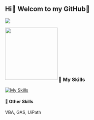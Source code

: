 ## Hi👋 Welcom to my GitHub🦩

<!---
Kumi-H/Kumi-H is a ✨ special ✨ repository because its `README.md` (this file) appears on your GitHub profile.
You can click the Preview link to take a look at your changes.
--->

![](https://komarev.com/ghpvc/?username=your-github-Kumi-H&color=blueviolet)

<a href="https://github.com/Kumi-H">
  <img align="left" height="170px" src="https://github-readme-stats.vercel.app/api?username=Kumi-H&theme=panda&show_icons=true" />
</a>
<!-- <a href="https://github.com/Kumi-H">
  <img align="left" height="170px" src="https://github-readme-stats.vercel.app/api/top-langs/?username=Kumi-H&theme=panda&layout=compact" />
</a> -->
<br><br><br><br><br><br><br><br>


### 🌱 My Skills
[![My Skills](https://skillicons.dev/icons?i=js,ts,py,go,html,css,nextjs,react,vue,nuxtjs,tailwind,vuetify,bootstrap,express,fastapi,flask,prisma,postgres,mysql,firebase,aws,vscode,docker,git,nodejs,nginx&perline=10)](https://skillicons.dev)

#### 🤖 Other Skills
VBA, GAS, UiPath 

